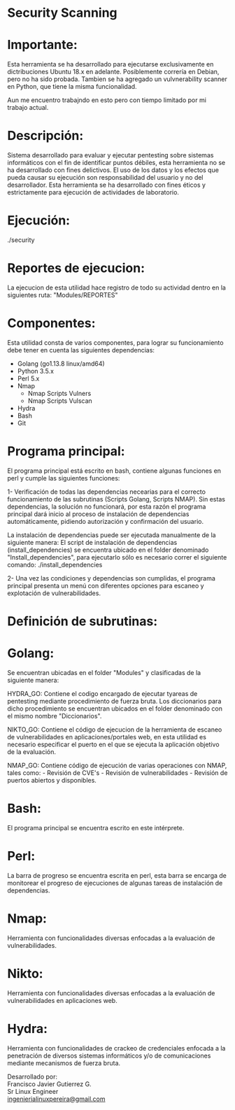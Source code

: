 Security Scanning
=================
                                                         


Importante:
===========

Esta herramienta se ha desarrollado para ejecutarse exclusivamente en dictribuciones Ubuntu 18.x en adelante.
Posiblemente correría en Debian, pero no ha sido probada.
Tambien se ha agregado un vulvnerability scanner en Python, que tiene la misma funcionalidad.

Aun me encuentro trabajndo en esto pero con tiempo limitado por mi trabajo actual.

Descripción:
============
Sistema desarrollado para evaluar y ejecutar pentesting sobre sistemas informáticos con el fin de identificar puntos débiles,
esta herramienta no se ha desarrollado con fines delictivos.
El uso de los datos y los efectos que pueda causar su ejecución son responsabilidad del usuario y no del desarrollador.
Esta herramienta se ha desarrollado con fines éticos y estrictamente para ejecución de actividades de laboratorio.

Ejecución:
==========
./security

Reportes de ejecucion:
======================
La ejecucion de esta utilidad hace registro de todo su actividad dentro en la siguientes ruta:
"Modules/REPORTES"


Componentes:
============

Esta utilidad consta de varios componentes, para lograr su funcionamiento debe tener en cuenta las siguientes dependencias:
 - Golang (go1.13.8 linux/amd64)
 - Python 3.5.x
 - Perl 5.x
 - Nmap
   - Nmap Scripts Vulners
   - Nmap Scripts Vulscan
 - Hydra
 - Bash
 - Git

Programa principal:
===================

El programa principal está escrito en bash, contiene algunas funciones en perl y cumple las siguientes funciones:

1- Verificación de todas las dependencias necearias para el correcto funcionamiento de las subrutinas
   (Scripts Golang, Scripts NMAP).
   Sin estas dependencias, la solución no funcionará, por esta razón el programa principal dará inicio al 
   proceso de instalación de dependencias automáticamente, pidiendo autorización y confirmación del usuario.
   
   La instalación de dependencias puede ser ejecutada manualmente de la siguiente manera:
   El script de instalación de dependencias (install_dependencies) se encuentra ubicado en el folder denominado
   "Install_dependencies", para ejecutarlo sólo es necesario correr el siguiente comando:
   ./install_dependencies       

2- Una vez las condiciones y dependencias son cumplidas, el programa principal presenta un menú con
   diferentes opciones para escaneo y explotación de vulnerabilidades. 

Definición de subrutinas:
=========================

Golang:
=======

Se encuentran ubicadas en el folder "Modules" y clasificadas de la siguiente manera:

HYDRA_GO: Contiene el codigo encargado de ejecutar tyareas de pentesting mediante
          procedimiento de fuerza bruta.
          Los diccionarios para dicho procedimiento se encuentran ubicados en el
          folder denominado con el mismo nombre "Diccionarios".

NIKTO_GO: Contiene el código de ejecucion de la herramienta de escaneo de vulnerabilidades
          en aplicaciones/portales web, en esta utilidad es necesario especificar el puerto
          en el que se ejecuta la aplicación objetivo de la evaluación.

NMAP_GO: Contiene código de ejecución de varias operaciones con NMAP, tales como:
         - Revisión de CVE's
         - Revisión de vulnerabilidades
         - Revisión de puertos abiertos y disponibles. 

Bash:
=====
El programa principal se encuentra escrito en este intérprete.

Perl:
=====
La barra de progreso se encuentra escrita en perl, esta barra se encarga de monitorear
el progreso de ejecuciones de algunas tareas de instalación de dependencias.

Nmap:
=====
Herramienta con funcionalidades diversas enfocadas a la evaluación de vulnerabilidades.

Nikto:
======
Herramienta con funcionalidades diversas enfocadas a la evaluación de vulnerabilidades
en aplicaciones web.

Hydra:
======
Herramienta con funcionalidades de crackeo de credenciales enfocada a la penetración
de diversos sistemas informáticos y/o de comunicaciones mediante mecanismos de
fuerza bruta.


Desarrollado por:  
 Francisco Javier Gutierrez G.  
 Sr Linux Engineer  
 ingenierialinuxpereira@gmail.com  

